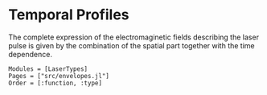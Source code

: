 # Temporal Profiles

The complete expression of the electromaginetic fields describing the laser pulse
is given by the combination of the spatial part together with the time dependence.
```@autodocs
Modules = [LaserTypes]
Pages = ["src/envelopes.jl"]
Order = [:function, :type]
```
